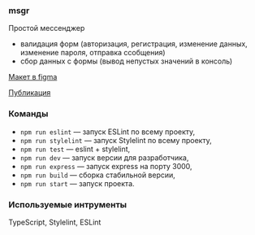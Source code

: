 ### msgr

Простой мессенджер

- валидация форм (авторизация, регистрация, изменение данных, изменение пароля, отправка ссобщения)
- сбор данных с формы (вывод непустых значений в консоль)

[Макет в figma](https://www.figma.com/file/jF5fFFzgGOxQeB4CmKWTiE/Chat_external_link?node-id=0%3A1&t=3PRIWndEH6LOnT1M-0)

[Публикация](https://deploy--admirable-llama-6ff5bb.netlify.app)

### **Команды**

- `npm run eslint` — запуск ESLint по всему проекту,
- `npm run stylelint` — запуск Stylelint по всему проекту,
- `npm run test` — eslint + stylelint,
- `npm run dev` — запуск версии для разработчика,
- `npm run express` — запуск express на порту 3000,
- `npm run build` — сборка стабильной версии,
- `npm run start` — запуск проекта.

### **Используемые интрументы**

TypeScript, Stylelint, ESLint
